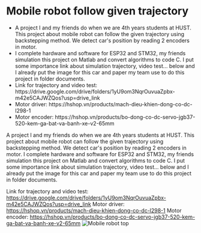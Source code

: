 # Mobile robot follow given trajectory
<ul>
<li>A project I and my friends do when we are 4th years students at HUST. This project about mobile robot can follow the given trajectory using backstepping method.
We detect car's position by reading 2 encoders in motor.</li>
<li>I complete hardware and software for ESP32 and STM32, my friends simulation this project on Matlab and convert algorithms to code C. 
I put some importance link about simulation trajectory, video test... below and I already put the image for this car and paper my team use to do this project in folder documents.</li>
<li>Link for trajectory and video test: https://drive.google.com/drive/folders/1yU9om3NqrOuvuaZpbx-m42e5CAJWZQos?usp=drive_link</li>
<li>Motor driver: https://hshop.vn/products/mach-dieu-khien-dong-co-dc-l298-1</li>
<li>Motor encoder: https://hshop.vn/products/bo-dong-co-dc-servo-jgb37-520-kem-ga-bat-va-banh-xe-v2-65mm</li>
</ul>
A project I and my friends do when we are 4th years students at HUST. This project about mobile robot can follow the given trajectory using backstepping method.
We detect car's position by reading 2 encoders in motor.
I complete hardware and software for ESP32 and STM32, my friends simulation this project on Matlab and convert algorithms to code C. 
I put some importance link about simulation trajectory, video test... below and I already put the image for this car and paper my team use to do this project in folder documents.

Link for trajectory and video test: https://drive.google.com/drive/folders/1yU9om3NqrOuvuaZpbx-m42e5CAJWZQos?usp=drive_link
Motor driver: https://hshop.vn/products/mach-dieu-khien-dong-co-dc-l298-1
Motor encoder: https://hshop.vn/products/bo-dong-co-dc-servo-jgb37-520-kem-ga-bat-va-banh-xe-v2-65mm
![Mobile robot top](https://github.com/Nhatkhongbuon/Mobilerobot/assets/138384438/967dd415-7301-4952-85ff-e49fcdc35436)
